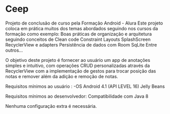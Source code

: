 # Ceep
Projeto de conclusão de curso pela Formação Android - Alura
Este projeto coloca em prática muitos dos temas abordados seguindo nos cursos da formação como exemplo:
Boas práticas de organização e arquitetura seguindo conceitos de Clean code
Constraint Layouts
SplashScreen
RecyclerView e adapters 
Persistência de dados com Room SqLite
Entre outros…

O objetivo deste projeto é fornecer ao usuário um app de anotações simples e intuitivo,
com operações CRUD personalizadas através da RecyclerView com a implementação de gestos para trocar posição das notas e remover além da adição e remoção de notas.

Requisitos mínimos ao usuário :
-OS Android 4.1 (API LEVEL 16) Jelly Beans
	
Requisitos mínimos ao desenvolvedor:
Compatibilidade com Java 8

Nenhuma configuração extra é necessária.






